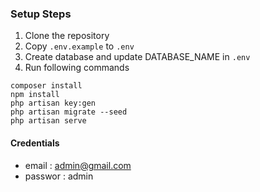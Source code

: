 ### Setup Steps

1. Clone the repository
2. Copy `.env.example` to `.env`
3. Create database and update DATABASE_NAME in `.env`
4. Run following commands 
```
composer install
npm install
php artisan key:gen
php artisan migrate --seed
php artisan serve 
```

#### Credentials
- email : admin@gmail.com
- passwor : admin
